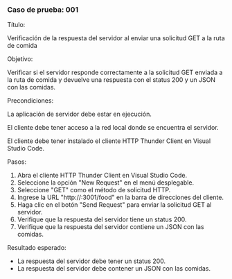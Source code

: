 ### Caso de prueba: 001

Título:

 Verificación de la respuesta del servidor al enviar una solicitud GET a la ruta de comida

Objetivo:

Verificar si el servidor responde correctamente a la solicitud GET enviada a la ruta de comida y devuelve una 
respuesta con el status 200 y un JSON con las comidas.

Precondiciones:

La aplicación de servidor debe estar en ejecución.

El cliente debe tener acceso a la red local donde se encuentra el servidor.

El cliente debe tener instalado el cliente HTTP Thunder Client en Visual Studio Code.

Pasos:

1. Abra el cliente HTTP Thunder Client en Visual Studio Code.
2. Seleccione la opción "New Request" en el menú desplegable.
3. Seleccione "GET" como el método de solicitud HTTP.
4. Ingrese la URL "http://<host>:3001/food" en la barra de direcciones del cliente.
5. Haga clic en el botón "Send Request" para enviar la solicitud GET al servidor.
6. Verifique que la respuesta del servidor tiene un status 200.
7. Verifique que la respuesta del servidor contiene un JSON con las comidas.

Resultado esperado:

* La respuesta del servidor debe tener un status 200.
* La respuesta del servidor debe contener un JSON con las comidas.
